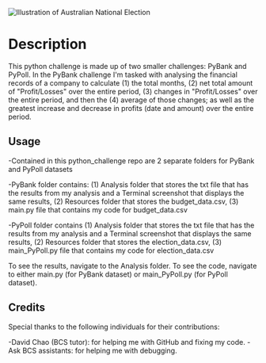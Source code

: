 ![Illustration of Australian National Election](https://cca.edu.au/wp-content/uploads/2021/12/Federal-Election-Icon-RGB-MEDIUM.png)

# Description
This python challenge is made up of two smaller challenges: PyBank and PyPoll. In the PyBank challenge I'm tasked with analysing the financial records of a company to calculate (1) the total months, (2) net total amount of "Profit/Losses" over the entire period, (3) changes in "Profit/Losses" over the entire period, and then the (4) average of those changes; as well as the greatest increase and decrease in profits (date and amount) over the entire period.

## Usage
-Contained in this python_challenge repo are 2 separate folders for PyBank and PyPoll datasets

-PyBank folder contains: (1) Analysis folder that stores the txt file that has the results from my analysis and a Terminal screenshot that displays the same results, (2) Resources folder that stores the budget_data.csv, (3) main.py file that contains my code for budget_data.csv

-PyPoll folder contains (1) Analysis folder that stores the txt file that has the results from my analysis and a Terminal screenshot that displays the same results, (2) Resources folder that stores the election_data.csv, (3) main_PyPoll.py file that contains my code for election_data.csv

To see the results, navigate to the Analysis folder. To see the code, navigate to either main.py (for PyBank dataset) or main_PyPoll.py (for PyPoll dataset). 

## Credits 
Special thanks to the following individuals for their contributions:

-David Chao (BCS tutor): for helping me with GitHub and fixing my code.
-Ask BCS assistants: for helping me with debugging.
